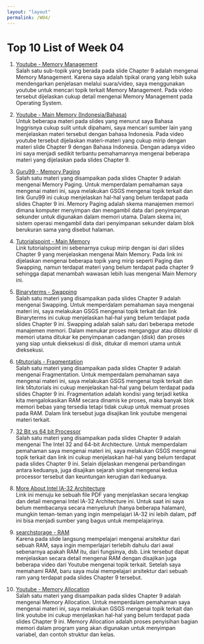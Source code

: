 ```yaml
---
layout: "layout"
permalink: /W04/
---
```


# Top 10 List of Week 04

1. [Youtube - Memory Management](https://www.youtube.com/watch?v=eESIFJz7mJw)<br>
Salah satu sub-topik yang berada pada slide Chapter 9 adalah mengenai Memory Management. Karena saya adalah tipikal orang yang lebih suka mendengarkan penjelasan melalui suara/video, saya menggunakan youtube untuk mencari topik terkait Memory Management. Pada video tersebut dijelaskan cukup detail mengenai Memory Management pada Operating System.

2. [Youtube - Main Memory (Indonesia/Bahasa)](https://www.youtube.com/watch?v=NuZevp6fWlc)<br>
Untuk beberapa materi pada slides yang menurut saya Bahasa Inggrisnya cukup sulit untuk dipahami, saya mencari sumber lain yang menjelaskan materi tersebut dengan bahasa Indonesia. Pada video youtube tersebut dijelaskan materi-materi yang cukup mirip dengan materi slide Chapter 9 dengan Bahasa Indonesia. Dengan adanya video ini saya menjadi sedikit terbantu pemahamannya mengenai beberapa materi yang dijelaskan pada slides Chapter 9.

3. [Guru99 - Memory Paging](https://www.guru99.com/paging-in-operating-system.html)<br>
Salah satu materi yang disampaikan pada slides Chapter 9 adalah mengenai Memory Paging. Untuk memperdalam pemahaman saya mengenai materi ini, saya melakukan GSGS mengenai topik terkait dan link Guru99 ini cukup menjelaskan hal-hal yang belum terdapat pada slides Chapter 9 ini. Memory Paging adalah skema manajemen memori dimana komputer menyimpan dan mengambil data dari penyimpanan sekunder untuk digunakan dalam memori utama. Dalam skema ini, sistem operasi mengambil data dari penyimpanan sekunder dalam blok berukuran sama yang disebut halaman.

4. [Tutorialspoint - Main Memory](https://www.tutorialspoint.com/operating_system/os_memory_management.htm#:~:text=Swapping,secondary)<br>
Link tutorialspoint ini sebenarnya cukup mirip dengan isi dari slides Chapter 9 yang menjelaskan mengenai Main Memory. Pada link ini dijelaskan mengenai beberapa topik yang mirip seperti Paging dan Swapping, namun terdapat materi yang belum terdapat pada chapter 9 sehingga dapat menambah wawasan lebih luas mengenai Main Memory ini. 

5. [Binaryterms - Swapping](https://binaryterms.com/swapping-in-operating-system.html)<br>
Salah satu materi yang disampaikan pada slides Chapter 9 adalah mengenai Swapping. Untuk memperdalam pemahaman saya mengenai materi ini, saya melakukan GSGS mengenai topik terkait dan link Binaryterms ini cukup menjelaskan hal-hal yang belum terdapat pada slides Chapter 9 ini. Swapping adalah salah satu dari beberapa metode manajemen memori. Dalam menukar proses menganggur atau diblokir di memori utama ditukar ke penyimpanan cadangan (disk) dan proses yang siap untuk dieksekusi di disk, ditukar di memori utama untuk dieksekusi.

6. [t4tutorials - Fragmentation](https://t4tutorials.com/fragmentation-external-fragementation-internal-fragmentation-in-operating-systems-os/)<br>
Salah satu materi yang disampaikan pada slides Chapter 9 adalah mengenai Fragmentation. Untuk memperdalam pemahaman saya mengenai materi ini, saya melakukan GSGS mengenai topik terkait dan link t4tutorials ini cukup menjelaskan hal-hal yang belum terdapat pada slides Chapter 9 ini. Fragmentation adalah kondisi yang terjadi ketika kita mengalokasikan RAM secara dinamis ke proses, maka banyak blok memori bebas yang tersedia tetapi tidak cukup untuk memuat proses pada RAM. Dalam link tersebut juga disajikan link youtube mengenai materi terkait.


7. [32 Bit vs 64 bit Processor](https://www.guru99.com/32-bit-vs-64-bit-operating-systems.html)<br>
Salah satu materi yang disampaikan pada slides Chapter 9 adalah mengenai The Intel 32 and 64-bit Architecture. Untuk memperdalam pemahaman saya mengenai materi ini, saya melakukan GSGS mengenai topik terkait dan link ini cukup menjelaskan hal-hal yang belum terdapat pada slides Chapter 9 ini. Selain dijelaskan mengenai perbandingan antara keduanya, juga disajikan sejarah singkat mengenai kedua processor tersebut dan keuntungan kerugian dari keduanya.


8. [More About Intel IA-32 Architecture](http://ecee.colorado.edu/~ecen2120/Manual/ia32summary.pdf)<br>
Link ini menuju ke sebuah file PDF yang menjelaskan secara lengkap dan detail mengenai Intel IA-32 Architecture ini. Untuk saat ini saya belum membacanya secara menyeluruh (hanya beberapa halaman), mungkin teman-teman yang ingin mempelajari IA-32 ini lebih dalam, pdf ini bisa menjadi sumber yang bagus untuk mempelajarinya.

9. [searchstorage - RAM](https://searchstorage.techtarget.com/definition/RAM-random-access-memory)<br>
Karena pada slide langsung mempelajari mengenai arsitektur dari sebuah RAM, saya ingin memperlajari terlebih dahulu dari awal sebenarnya apakah RAM itu, dari fungsinya, dsb. Link tersebut dapat menjelaskan secara detail mengenai RAM dengan disajikan juga beberapa video dari Youtube mengenai topik terkait. Setelah saya memahami RAM, baru saya mulai mempelajari arsitektur dari sebuah ram yang terdapat pada slides Chapter 9 tersebut.

10. [Youtube - Memory Allocation](https://www.youtube.com/watch?v=N3rG_1CEQkQ)<br>
Salah satu materi yang disampaikan pada slides Chapter 9 adalah mengenai Memory Allocation. Untuk memperdalam pemahaman saya mengenai materi ini, saya melakukan GSGS mengenai topik terkait dan link youtube ini cukup menjelaskan hal-hal yang belum terdapat pada slides Chapter 9 ini. Memory Allocation adalah proses penyisihan bagian memori dalam program yang akan digunakan untuk menyimpan variabel, dan contoh struktur dan kelas.

